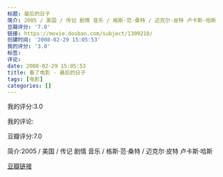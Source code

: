 ```yaml
---
标题: 最后的日子
简介: 2005 / 美国 / 传记 剧情 音乐 / 格斯·范·桑特 / 迈克尔·皮特 卢卡斯·哈斯
豆瓣评分: '7.0'
链接: https://movie.douban.com/subject/1309218/
创建时间: '2008-02-29 15:05:53'
我的评分: '3.0'
标签:
评论:
date: 2008-02-29 15:05:53
title: 看了电影 - 最后的日子
tags: [电影]
categories: []
---
```


我的评分:3.0

我的评论:

豆瓣评分:7.0

简介:2005 / 美国 / 传记 剧情 音乐 / 格斯·范·桑特 / 迈克尔·皮特 卢卡斯·哈斯

[豆瓣链接](https://movie.douban.com/subject/1309218/)

